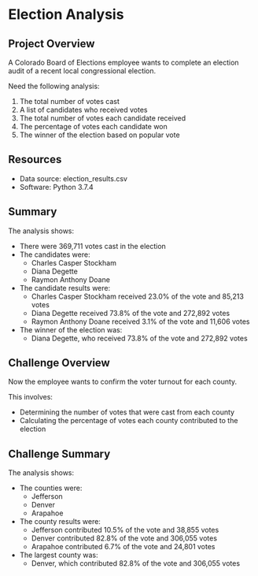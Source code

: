 # Election Analysis

## Project Overview
A Colorado Board of Elections employee wants to complete an election audit of
a recent local congressional election.

Need the following analysis:
1. The total number of votes cast
2. A list of candidates who received votes
3. The total number of votes each candidate received
4. The percentage of votes each candidate won
5. The winner of the election based on popular vote

## Resources
- Data source: election_results.csv
- Software: Python 3.7.4

## Summary
The analysis shows:
- There were 369,711 votes cast in the election
- The candidates were:
	+ Charles Casper Stockham
	+ Diana Degette
	+ Raymon Anthony Doane
- The candidate results were:
	+ Charles Casper Stockham received 23.0% of the vote and 85,213 votes
	+ Diana Degette received 73.8% of the vote and 272,892 votes
	+ Raymon Anthony Doane received 3.1% of the vote and 11,606 votes
- The winner of the election was:
	+ Diana Degette, who received 73.8% of the vote and 272,892 votes

## Challenge Overview
Now the employee wants to confirm the voter turnout for each county.

This involves:
- Determining the number of votes that were cast from each county
- Calculating the percentage of votes each county contributed to the election

## Challenge Summary
The analysis shows:
- The counties were:
	+ Jefferson
	+ Denver
	+ Arapahoe
- The county results were:
	+ Jefferson contributed 10.5% of the vote and 38,855 votes
	+ Denver contributed 82.8% of the vote and 306,055 votes
	+ Arapahoe contributed 6.7% of the vote and 24,801 votes
- The largest county was:
	+ Denver, which contributed 82.8% of the vote and 306,055 votes


	